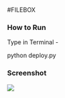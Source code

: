 #FILEBOX

### How to Run

Type in Terminal -

python deploy.py

### Screenshot

<img src="https://i.imgur.com/NG9QYzZ.png">
